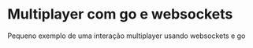 # Multiplayer com go e websockets
Pequeno exemplo de uma interação multiplayer usando websockets e go

